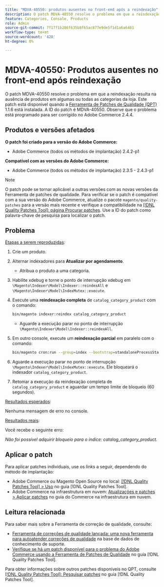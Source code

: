 ```yaml
---
title: "MDVA-40550: produtos ausentes no front-end após a reindexação"
description: O patch MDVA-40550 resolve o problema em que a reindexação resulta na ausência de produtos em algumas ou todas as categorias da loja. Este patch está disponível quando a [Ferramenta de correções de qualidade (QPT)](https://experienceleague.adobe.com/en/docs/commerce-knowledge-base/kb/announcements/commerce-announcements/magento-quality-patches-released-new-tool-to-self-serve-quality-patches) 1.1.6 está instalada. A ID do patch é MDVA-40550. Observe que o problema está programado para ser corrigido no Adobe Commerce 2.4.4.
feature: Categories, Console, Products
role: Admin
source-git-commit: 7f17f1b286f635b8f65ac877e9de5f1d1a6a6461
workflow-type: tm+mt
source-wordcount: '428'
ht-degree: 0%

---
```


# MDVA-40550: Produtos ausentes no front-end após reindexação

O patch MDVA-40550 resolve o problema em que a reindexação resulta na ausência de produtos em algumas ou todas as categorias da loja. Este patch está disponível quando a [Ferramenta de Patches de Qualidade (QPT)](https://experienceleague.adobe.com/en/docs/commerce-knowledge-base/kb/announcements/commerce-announcements/magento-quality-patches-released-new-tool-to-self-serve-quality-patches) 1.1.6 está instalada. A ID do patch é MDVA-40550. Observe que o problema está programado para ser corrigido no Adobe Commerce 2.4.4.

## Produtos e versões afetados

**O patch foi criado para a versão do Adobe Commerce:**

* Adobe Commerce (todos os métodos de implantação) 2.4.2-p1

**Compatível com as versões do Adobe Commerce:**

* Adobe Commerce (todos os métodos de implantação) 2.3.5 - 2.4.3-p1

>[!NOTE]
>
>O patch pode se tornar aplicável a outras versões com as novas versões da Ferramenta de patches de qualidade. Para verificar se o patch é compatível com a sua versão do Adobe Commerce, atualize o pacote `magento/quality-patches` para a versão mais recente e verifique a compatibilidade na [[!DNL Quality Patches Tool]: página Procurar patches](https://experienceleague.adobe.com/en/docs/commerce-knowledge-base/kb/announcements/commerce-announcements/magento-quality-patches-released-new-tool-to-self-serve-quality-patches). Use a ID do patch como palavra-chave de pesquisa para localizar o patch.

## Problema

<u>Etapas a serem reproduzidas</u>:

1. Crie um produto.
1. Alternar indexadores para **Atualizar por agendamento**.
   * Atribua o produto a uma categoria.
1. Habilite xdebug e torne o ponto de interrupção xdebug em `\Magento\Indexer\Model\Indexer::reindexAll` e `\Magento\Indexer\Model\IndexMutex::execute`.
1. Execute uma **reindexação completa** de `catalog_category_product` com o comando:

   ```bash
   bin/magento indexer:reindex catalog_category_product
   ```

   * Aguarde a execução parar no ponto de interrupção `\Magento\Indexer\Model\Indexer::reindexAll`.

1. Em outro console, execute um **reindexação parcial** em paralelo com o comando:

   ```bash
   bin/magento cron:run --group=index --bootstrap=standaloneProcessStarted=1
   ```

1. Aguarde a execução parar no ponto de interrupção `\Magento\Indexer\Model\IndexMutex::execute`. Ele bloqueará o indexador `catalog_category_product`.
1. Retomar a execução da reindexação completa de `catalog_category_product` e aguardar um tempo limite de bloqueio (60 segundos).

<u>Resultados esperados</u>:

Nenhuma mensagem de erro no console.

<u>Resultados reais</u>:

Você recebe o seguinte erro:

*Não foi possível adquirir bloqueio para o índice: catalog_category_product.*

## Aplicar o patch

Para aplicar patches individuais, use os links a seguir, dependendo do método de implantação:

* Adobe Commerce ou Magento Open Source no local: [[!DNL Quality Patches Tool] > Uso](/help/tools/quality-patches-tool/usage.md) no guia [!DNL Quality Patches Tool].
* Adobe Commerce na infraestrutura em nuvem: [Atualizações e patches > Aplicar patches](https://experienceleague.adobe.com/docs/commerce-cloud-service/user-guide/develop/upgrade/apply-patches.html) no guia do Commerce na infraestrutura em nuvem.

## Leitura relacionada

Para saber mais sobre a Ferramenta de correção de qualidade, consulte:

* [Ferramenta de correções de qualidade lançada: uma nova ferramenta para autoatender correções de qualidade](https://experienceleague.adobe.com/en/docs/commerce-knowledge-base/kb/announcements/commerce-announcements/magento-quality-patches-released-new-tool-to-self-serve-quality-patches) na base de dados de conhecimento de suporte.
* [Verifique se há um patch disponível para o problema do Adobe Commerce usando a Ferramenta de Patches de Qualidade](/help/tools/quality-patches-tool/patches-available-in-qpt/check-patch-for-magento-issue-with-magento-quality-patches.md) no guia [!DNL Quality Patches Tool].

Para obter informações sobre outros patches disponíveis no QPT, consulte [[!DNL Quality Patches Tool]: Pesquisar patches](https://experienceleague.adobe.com/tools/commerce-quality-patches/index.html) no guia [!DNL Quality Patches Tool].
